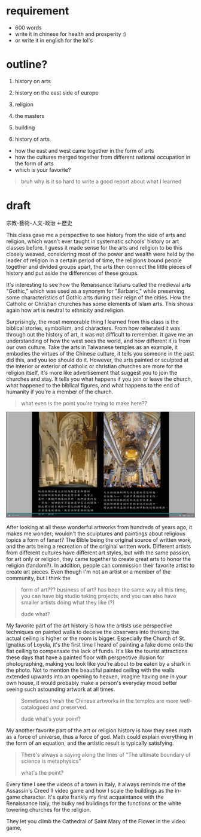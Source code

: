 # requirement

- 600 words
- write it in chinese for health and prosperity :)
- or write it in english for the lol's

# outline?

1. history on arts
2. history on the east side of europe

1. religion
2. the masters
3. building
4. history of arts

- how the east and west came together in the form of arts
- how the cultures merged together from different national occupation in the form of arts 
- which is your favorite?

> bruh why is it so hard to write a good report about what I learned

# draft

宗教-藝術-人文-政治 <-歷史

This class gave me a perspective to see history from the side of arts and religion, which wasn't ever taught in systematic schools' history or art classes before. I guess it made sense for the arts and religion to be this closely weaved, considering most of the power and wealth were held by the leader of religion in a certain period of time, the religions bound people together and divided groups apart, the arts then connect the little pieces of history and put aside the differences of these groups. 

It's interesting to see how the Renaissance Italians called the medieval arts "Gothic," which was used as a synonym for "Barbaric," while preserving some characteristics of Gothic arts during their reign of the cities. How the Catholic or Christian churches has some elements of Islam arts. This shows again how art is neutral to ethnicity and religion.

Surprisingly, the most memorable thing I learned from this class is the biblical stories, symbolism, and characters. From how reiterated it was through out the history of art, it was not difficult to remember. It gave me an understanding of how the west sees the world, and how different it is from our own culture. Take the arts in Taiwanese temples as an example, it embodies the virtues of the Chinese culture, it tells you someone in the past did this, and you too should do it. However, the arts painted or sculpted at the interior or exterior of catholic or christian churches are more for the religion itself, it's more like advertisement that suggest you to join the churches and stay. It tells you what happens if you join or leave the church, what happened to the biblical figures, and what happens to the end of humanity if you're a member of the church.
> what even is the point you're trying to make here??

![alt text](image.png)

After looking at all these wonderful artworks from hundreds of years ago, it makes me wonder; wouldn't the sculptures and paintings about religious topics a form of fanart? The Bible being the original source of written work, and the arts being a recreation of the original written work. Different artists from different cultures have different art styles, but with the same passion, for art only or religion, they came together to create great arts to honor the religion (fandom?). In addition, people can commission their favorite artist to create art pieces. Even though I'm not an artist or a member of the community, but I think the 
> form of art??? business of art? has been the same way all this time, you can have big studio taking projects, and you can also have smaller artists doing what they like (?)
> 
> dude what?

My favorite part of the art history is how the artists use perspective techniques on painted walls to deceive the observers into thinking the actual ceiling is higher or the room is bigger. Especially the Church of St. Ignatius of Loyola, it's the first time I heard of painting a fake dome onto the flat ceiling to compensate the lack of funds. It's like the tourist attractions these days that have a painted floor with perspective illusion for photographing, making you look like you're about to be eaten by a shark in the photo. Not to mention the beautiful painted ceiling with the walls extended upwards into an opening to heaven, imagine having one in your own house, it would probably make a person's everyday mood better seeing such astounding artwork at all times.

> Sometimes I wish the Chinese artworks in the temples are more well-catalogued and preserved.
>
> dude what's your point?

My another favorite part of the art or religion history is how they sees math as a force of universe, thus a force of god. Math could explain everything in the form of an equation, and the artistic result is typically satisfying. 

> There's always a saying along the lines of "The ultimate boundary of science is metaphysics"
>
> what's the point?

Every time I see the videos of a town in Italy, it always reminds me of the Assassin's Creed II video game and how I scale the buildings as the in-game character. It's quite frankly my first acquaintance with the Renaissance Italy, the bulky red buildings for the functions or the white towering churches for the religion.

They let you climb the Cathedral of Saint Mary of the Flower in the video game, 